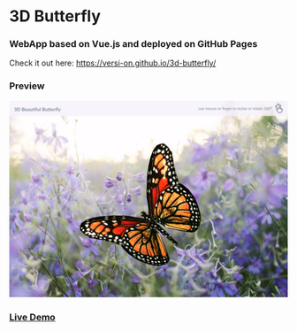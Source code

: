# 3D Butterfly

### WebApp based on Vue.js and deployed on GitHub Pages

Check it out here: https://versi-on.github.io/3d-butterfly/

### Preview

![screenshot](./src/assets/img/screenshot-butterfly.jpg)


### [Live Demo](https://versi-on.github.io/3d-butterfly/)
